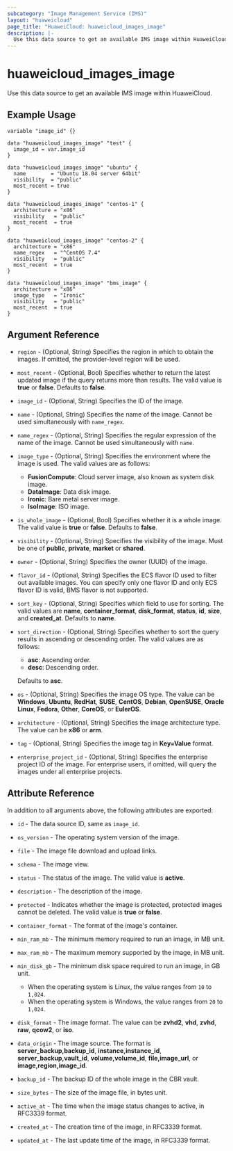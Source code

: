 ```yaml
---
subcategory: "Image Management Service (IMS)"
layout: "huaweicloud"
page_title: "HuaweiCloud: huaweicloud_images_image"
description: |-
  Use this data source to get an available IMS image within HuaweiCloud.
---
```


# huaweicloud_images_image

Use this data source to get an available IMS image within HuaweiCloud.

## Example Usage

```hcl
variable "image_id" {}

data "huaweicloud_images_image" "test" {
  image_id = var.image_id
}

data "huaweicloud_images_image" "ubuntu" {
  name        = "Ubuntu 18.04 server 64bit"
  visibility  = "public"
  most_recent = true
}

data "huaweicloud_images_image" "centos-1" {
  architecture = "x86"
  visibility   = "public"
  most_recent  = true
}

data "huaweicloud_images_image" "centos-2" {
  architecture = "x86"
  name_regex   = "^CentOS 7.4"
  visibility   = "public"
  most_recent  = true
}

data "huaweicloud_images_image" "bms_image" {
  architecture = "x86"
  image_type   = "Ironic"
  visibility   = "public"
  most_recent  = true
}
```

## Argument Reference

* `region` - (Optional, String) Specifies the region in which to obtain the images.
  If omitted, the provider-level region will be used.

* `most_recent` - (Optional, Bool) Specifies whether to return the latest updated image if the query returns more than
  results. The valid value is **true** or **false**. Defaults to **false**.

* `image_id` - (Optional, String) Specifies the ID of the image.

* `name` - (Optional, String) Specifies the name of the image. Cannot be used simultaneously with `name_regex`.

* `name_regex` - (Optional, String) Specifies the regular expression of the name of the image.
  Cannot be used simultaneously with `name`.

* `image_type` - (Optional, String) Specifies the environment where the image is used.
  The valid values are as follows:
  + **FusionCompute**: Cloud server image, also known as system disk image.
  + **DataImage**: Data disk image.
  + **Ironic**: Bare metal server image.
  + **IsoImage**: ISO image.

* `is_whole_image` - (Optional, Bool) Specifies whether it is a whole image. The valid value is **true** or **false**.
  Defaults to **false**.

* `visibility` - (Optional, String) Specifies the visibility of the image. Must be one of **public**, **private**,
  **market** or **shared**.

* `owner` - (Optional, String) Specifies the owner (UUID) of the image.

* `flavor_id` - (Optional, String) Specifies the ECS flavor ID used to filter out available images.
  You can specify only one flavor ID and only ECS flavor ID is valid, BMS flavor is not supported.

* `sort_key` - (Optional, String) Specifies which field to use for sorting. The valid values are **name**,
  **container_format**, **disk_format**, **status**, **id**, **size**, and **created_at**. Defaults to **name**.

* `sort_direction` - (Optional, String) Specifies whether to sort the query results in ascending or descending order.
  The valid values are as follows:
  + **asc**: Ascending order.
  + **desc**: Descending order.

  Defaults to **asc**.

* `os` - (Optional, String) Specifies the image OS type. The value can be **Windows**, **Ubuntu**, **RedHat**, **SUSE**,
  **CentOS**, **Debian**, **OpenSUSE**, **Oracle Linux**, **Fedora**, **Other**, **CoreOS**, or **EulerOS**.

* `architecture` - (Optional, String) Specifies the image architecture type. The value can be **x86** or **arm**.

* `tag` - (Optional, String) Specifies the image tag in **Key=Value** format.
  
* `enterprise_project_id` - (Optional, String) Specifies the enterprise project ID of the image.
  For enterprise users, if omitted, will query the images under all enterprise projects.

## Attribute Reference

In addition to all arguments above, the following attributes are exported:

* `id` - The data source ID, same as `image_id`.

* `os_version` - The operating system version of the image.

* `file` - The image file download and upload links.

* `schema` - The image view.

* `status` - The status of the image. The valid value is **active**.

* `description` - The description of the image.

* `protected` - Indicates whether the image is protected, protected images cannot be deleted.
  The valid value is **true** or **false**.

* `container_format` - The format of the image's container.

* `min_ram_mb` - The minimum memory required to run an image, in MB unit.

* `max_ram_mb` - The maximum memory supported by the image, in MB unit.

* `min_disk_gb` - The minimum disk space required to run an image, in GB unit.
  + When the operating system is Linux, the value ranges from `10` to `1,024`.
  + When the operating system is Windows, the value ranges from `20` to `1,024`.

* `disk_format` - The image format. The value can be **zvhd2**, **vhd**, **zvhd**, **raw**, **qcow2**, or **iso**.

* `data_origin` - The image source. The format is **server_backup,backup_id**,  **instance,instance_id**,
  **server_backup,vault_id**,  **volume,volume_id**, **file,image_url**, or **image,region,image_id**.

* `backup_id` - The backup ID of the whole image in the CBR vault.

* `size_bytes` - The size of the image file, in bytes unit.

* `active_at` - The time when the image status changes to active, in RFC3339 format.

* `created_at` - The creation time of the image, in RFC3339 format.

* `updated_at` - The last update time of the image, in RFC3339 format.
